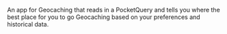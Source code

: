 An app for Geocaching that reads in a PocketQuery and tells you where the best place for you to go Geocaching based on your preferences and historical data.